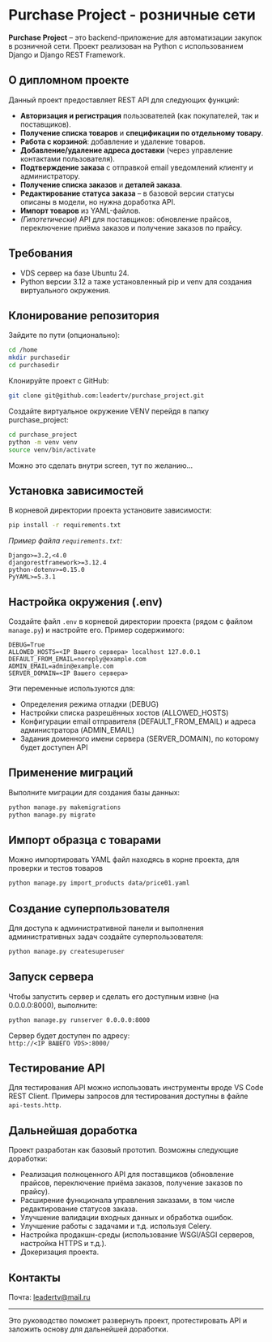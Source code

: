 
# Purchase Project - розничные сети

**Purchase Project** – это backend-приложение для автоматизации закупок в розничной сети. Проект реализован на Python с использованием Django и Django REST Framework.

## О дипломном проекте

Данный проект предоставляет REST API для следующих функций:
- **Авторизация и регистрация** пользователей (как покупателей, так и поставщиков).
- **Получение списка товаров** и **спецификации по отдельному товару**.
- **Работа с корзиной**: добавление и удаление товаров.
- **Добавление/удаление адреса доставки** (через управление контактами пользователя).
- **Подтверждение заказа** с отправкой email уведомлений клиенту и администратору.
- **Получение списка заказов** и **деталей заказа**.
- **Редактирование статуса заказа** – в базовой версии статусы описаны в модели, но нужна доработка API.
- **Импорт товаров** из YAML-файлов.
- *(Гипотетически)* API для поставщиков: обновление прайсов, переключение приёма заказов и получение заказов по прайсу.

## Требования
- VDS сервер на базе Ubuntu 24.
- Python версии 3.12 а таже установленный pip и venv для создания виртуального окружения.

## Клонирование репозитория

Зайдите по пути (опционально):
```bash
cd /home
mkdir purchasedir
cd purchasedir
```

Клонируйте проект с GitHub:

```bash
git clone git@github.com:leadertv/purchase_project.git
```

Создайте виртуальное окружение VENV перейдя в папку purchase_project:

```bash
cd purchase_project
python -m venv venv
source venv/bin/activate
```
Можно это сделать внутри screen, тут по желанию...


## Установка зависимостей

В корневой директории проекта установите зависимости:

```bash
pip install -r requirements.txt
```

*Пример файла `requirements.txt`:*

```
Django>=3.2,<4.0
djangorestframework>=3.12.4
python-dotenv>=0.15.0
PyYAML>=5.3.1
```

## Настройка окружения (.env)

Создайте файл `.env` в корневой директории проекта (рядом с файлом `manage.py`) и настройте его. Пример содержимого:

```env
DEBUG=True
ALLOWED_HOSTS=<IP Вашего сервера> localhost 127.0.0.1
DEFAULT_FROM_EMAIL=noreply@example.com
ADMIN_EMAIL=admin@example.com
SERVER_DOMAIN=<IP Вашего сервера>
```

Эти переменные используются для:
- Определения режима отладки (DEBUG)
- Настройки списка разрешённых хостов (ALLOWED_HOSTS)
- Конфигурации email отправителя (DEFAULT_FROM_EMAIL) и адреса администратора (ADMIN_EMAIL)
- Задания доменного имени сервера (SERVER_DOMAIN), по которому будет доступен API

## Применение миграций

Выполните миграции для создания базы данных:

```bash
python manage.py makemigrations
python manage.py migrate
```

## Импорт образца с товарами

Можно импортировать YAML файл находясь в корне проекта, для проверки и тестов товаров

```bash
python manage.py import_products data/price01.yaml
```

## Создание суперпользователя

Для доступа к административной панели и выполнения административных задач создайте суперпользователя:

```bash
python manage.py createsuperuser
```

## Запуск сервера

Чтобы запустить сервер и сделать его доступным извне (на 0.0.0.0:8000), выполните:

```bash
python manage.py runserver 0.0.0.0:8000
```

Сервер будет доступен по адресу:  
`http://<IP ВАШЕГО VDS>:8000/`

## Тестирование API

Для тестирования API можно использовать инструменты вроде VS Code REST Client. Примеры запросов для тестирования доступны в файле `api-tests.http`.

## Дальнейшая доработка

Проект разработан как базовый прототип. Возможны следующие доработки:
- Реализация полноценного API для поставщиков (обновление прайсов, переключение приёма заказов, получение заказов по прайсу).
- Расширение функционала управления заказами, в том числе редактирование статусов заказа.
- Улучшение валидации входных данных и обработка ошибок.
- Улучшение работы с задачами и т.д. используя Celery.
- Настройка продакшн-среды (использование WSGI/ASGI серверов, настройка HTTPS и т.д.).
- Докеризация проекта.

## Контакты

Почта: leadertv@mail.ru

---

Это руководство поможет развернуть проект, протестировать API и заложить основу для дальнейшей доработки.
